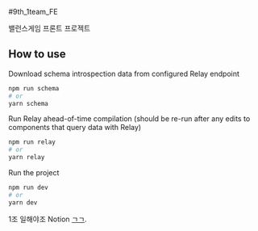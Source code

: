 #9th_1team_FE

밸런스게임 프론트 프로젝트

## How to use

Download schema introspection data from configured Relay endpoint

```bash
npm run schema
# or
yarn schema
```

Run Relay ahead-of-time compilation (should be re-run after any edits to components that query data with Relay)

```bash
npm run relay
# or
yarn relay
```

Run the project

```bash
npm run dev
# or
yarn dev
```

1조 일해야조 Notion [ㄱㄱ](https://www.notion.so/depromeet/1-b76d0968780e4f77b731a286f252ff36).